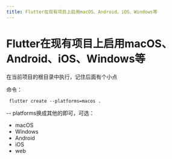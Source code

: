 ```yaml
---
title: Flutter在现有项目上启用macOS、Android、iOS、Windows等
---
```


# Flutter在现有项目上启用macOS、Android、iOS、Windows等

<p>在当前项目的根目录中执行，记住后面有个小点</p>
<p>命令：</p>
<pre><code class="language-shell"> flutter create --platforms=macos .</code></pre>
<p>-- platforms换成其他的即可，可选：</p>
<ul>
<li>macOS</li>
<li>Windows</li>
<li>Android</li>
<li>iOS</li>
<li>web</li>
</ul>


